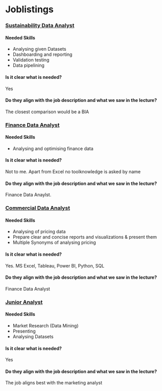 # Joblistings

### [Sustainability Data Analyst](https://www.stepstone.de/stellenangebote--Data-Analyst-Sustainability-f-m-d-Hamburg-Neumann-Kaffee-Gruppe--11012748-inline.html)
#### Needed Skills
- Analysing given Datasets
- Dashboarding and reporting
- Validation testing
- Data pipelining
#### Is it clear what is needed?
Yes
#### Do they align with the job description and what we saw in the lecture?
The closest comparison would be a BIA

### [Finance Data Analyst](https://www.stepstone.de/stellenangebote--Finance-Data-Analyst-m-w-d-Hamburg-VARO-Energy-Germany-GmbH--10954437-inline.html)
#### Needed Skills
- Analysing and optimising finance data
#### Is it clear what is needed?
Not to me. Apart from Excel no toolknowledge is asked by name
#### Do they align with the job description and what we saw in the lecture?
Finance Data Anaylst.

### [Commercial Data Analyst](https://www.stepstone.de/stellenangebote--Commercial-Data-Analyst-d-f-m-Scientist-d-f-m-Revenue-Management-Hamburg-VTG-Rail-Europe-GmbH--10933991-inline.html)
#### Needed Skills
- Analysing of pricing data
- Prepare clear and concise reports and visualizations & present them
- Multiple Synonyms of analysing pricing
#### Is it clear what is needed?
Yes. MS Excel, Tableau, Power BI, Python, SQL
#### Do they align with the job description and what we saw in the lecture?
Finance Data Analyst

### [Junior Analyst](https://www.stepstone.de/stellenangebote--Junior-Analyst-Focus-US-Market-m-f-d-Hamburg-Statista-GmbH--10915982-inline.html)
#### Needed Skills
- Market Research (Data Mining)
- Presenting
- Analysing Datasets
#### Is it clear what is needed?
Yes
#### Do they align with the job description and what we saw in the lecture?
The job aligns best with the marketing analyst
